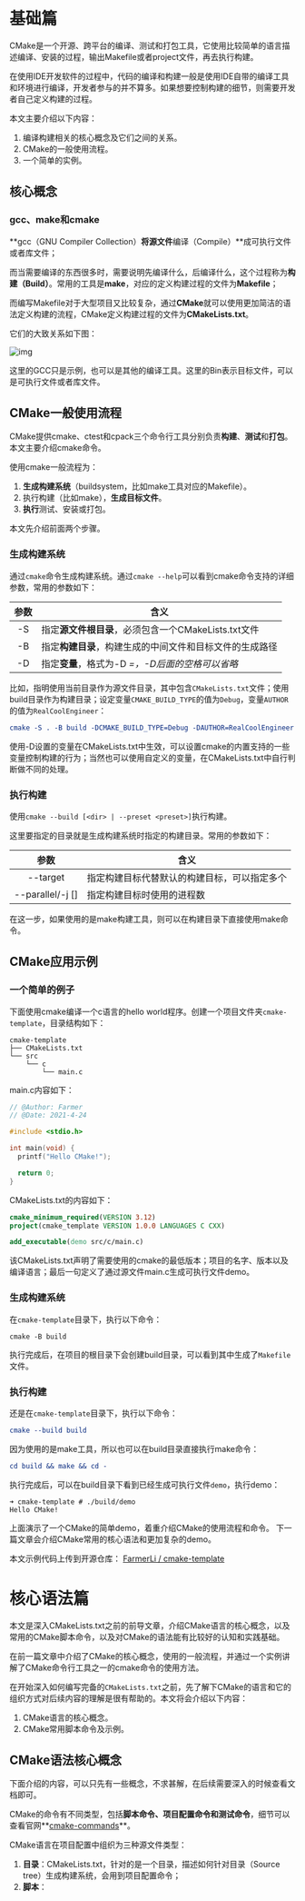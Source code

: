 # 基础篇

CMake是一个开源、跨平台的编译、测试和打包工具，它使用比较简单的语言描述编译、安装的过程，输出Makefile或者project文件，再去执行构建。

在使用IDE开发软件的过程中，代码的编译和构建一般是使用IDE自带的编译工具和环境进行编译，开发者参与的并不算多。如果想要控制构建的细节，则需要开发者自己定义构建的过程。

本文主要介绍以下内容：

1. 编译构建相关的核心概念及它们之间的关系。
2. CMake的一般使用流程。
3. 一个简单的实例。

## **核心概念**

### **gcc、make和cmake**

**gcc（GNU Compiler Collection）**将源文件**编译（Compile）**成可执行文件或者库文件；

而当需要编译的东西很多时，需要说明先编译什么，后编译什么，这个过程称为**构建（Build）**。常用的工具是**make**，对应的定义构建过程的文件为**Makefile**；

而编写Makefile对于大型项目又比较复杂，通过**CMake**就可以使用更加简洁的语法定义构建的流程，CMake定义构建过程的文件为**CMakeLists.txt**。

它们的大致关系如下图：

![img](D:\Gitee\Ehe\2022\v2-3ecb8a9d9cc86895b3ab639ce3ff0418_720w.jpg)

这里的GCC只是示例，也可以是其他的编译工具。这里的Bin表示目标文件，可以是可执行文件或者库文件。

## **CMake一般使用流程**

CMake提供cmake、ctest和cpack三个命令行工具分别负责**构建**、**测试**和**打包**。本文主要介绍cmake命令。

使用cmake一般流程为：

1. **生成构建系统**（buildsystem，比如make工具对应的Makefile）。
2. 执行构建（比如make），**生成目标文件**。
3. **执行**测试、安装或打包。

本文先介绍前面两个步骤。

### **生成构建系统**

通过`cmake`命令生成构建系统。通过`cmake --help`可以看到cmake命令支持的详细参数，常用的参数如下：

| 参数 | 含义                                                       |
| :--: | ---------------------------------------------------------- |
|  -S  | 指定**源文件根目录**，必须包含一个CMakeLists.txt文件       |
|  -B  | 指定**构建目录**，构建生成的中间文件和目标文件的生成路径   |
|  -D  | 指定**变量**，格式为-D <var>=<value>，-D后面的空格可以省略 |

比如，指明使用当前目录作为源文件目录，其中包含`CMakeLists.txt`文件；使用build目录作为构建目录；设定变量`CMAKE_BUILD_TYPE`的值为`Debug`，变量`AUTHOR`的值为`RealCoolEngineer`：

```cmake
cmake -S . -B build -DCMAKE_BUILD_TYPE=Debug -DAUTHOR=RealCoolEngineer
```

使用-D设置的变量在CMakeLists.txt中生效，可以设置cmake的内置支持的一些变量控制构建的行为；当然也可以使用自定义的变量，在CMakeLists.txt中自行判断做不同的处理。

### **执行构建**

使用`cmake --build [<dir> | --preset <preset>]`执行构建。

这里要指定的目录就是生成构建系统时指定的构建目录。常用的参数如下：

|          参数          | 含义                                         |
| :--------------------: | -------------------------------------------- |
|        --target        | 指定构建目标代替默认的构建目标，可以指定多个 |
| --parallel/-j [<jobs>] | 指定构建目标时使用的进程数                   |

在这一步，如果使用的是make构建工具，则可以在构建目录下直接使用make命令。

## **CMake应用示例**

### **一个简单的例子**

下面使用cmake编译一个c语言的hello world程序。创建一个项目文件夹`cmake-template`，目录结构如下：

```text
cmake-template
├── CMakeLists.txt
└── src
    └── c
        └── main.c
```

main.c内容如下：

```c
// @Author: Farmer
// @Date: 2021-4-24

#include <stdio.h>

int main(void) {
  printf("Hello CMake!");

  return 0;
}
```

CMakeLists.txt的内容如下：

```cmake
cmake_minimum_required(VERSION 3.12)
project(cmake_template VERSION 1.0.0 LANGUAGES C CXX)

add_executable(demo src/c/main.c)
```

该CMakeLists.txt声明了需要使用的cmake的最低版本；项目的名字、版本以及编译语言；最后一句定义了通过源文件main.c生成可执行文件demo。

### **生成构建系统**

在`cmake-template`目录下，执行以下命令：

```text
cmake -B build
```

执行完成后，在项目的根目录下会创建build目录，可以看到其中生成了`Makefile`文件。

### **执行构建**

还是在`cmake-template`目录下，执行以下命令：

```cmake
cmake --build build
```

因为使用的是make工具，所以也可以在build目录直接执行make命令：

```cmake
cd build && make && cd -
```

执行完成后，可以在build目录下看到已经生成可执行文件`demo`，执行demo：

```text
➜ cmake-template # ./build/demo
Hello CMake!
```

上面演示了一个CMake的简单demo，着重介绍CMake的使用流程和命令。 下一篇文章会介绍CMake常用的核心语法和更加复杂的demo。

本文示例代码上传到开源仓库： [FarmerLi / cmake-template](https://link.zhihu.com/?target=https%3A//gitee.com/RealCoolEngineer/cmake-template)

# 核心语法篇

本文是深入CMakeLists.txt之前的前导文章，介绍CMake语言的核心概念，以及常用的CMake脚本命令，以及对CMake的语法能有比较好的认知和实践基础。

在前一篇文章中介绍了CMake的核心概念，使用的一般流程，并通过一个实例讲解了CMake命令行工具之一的cmake命令的使用方法。

在开始深入如何编写完备的`CMakeLists.txt`之前，先了解下CMake的语言和它的组织方式对后续内容的理解是很有帮助的。本文将会介绍以下内容：

1. CMake语言的核心概念。
2. CMake常用脚本命令及示例。

## **CMake语法核心概念**

下面介绍的内容，可以只先有一些概念，不求甚解，在后续需要深入的时候查看文档即可。

CMake的命令有不同类型，包括**脚本命令、项目配置命令和测试命令**，细节可以查看官网**[cmake-commands](https://link.zhihu.com/?target=https%3A//cmake.org/cmake/help/v3.20/manual/cmake-commands.7.html)**。

CMake语言在项目配置中组织为三种源文件类型：

1. **目录**：CMakeLists.txt，针对的是一个目录，描述如何针对目录（Source tree）生成构建系统，会用到项目配置命令；
2. **脚本**：<script>.cmake，就是一个CMake语言的脚本文件，可使用`cmake -P`直接执行，只能包含脚本命令；
3. **模块**：<module>.cmake，实现一些模块化的功能，可以被前面两者包含，比如`include(CTest)`启用测试功能。

### **注释**

行注释使用"#"；

块注释使用"#[[Some comments can be multi lines or in side the command]]"。

比如:

```cmake
# Multi line comments follow
#[[
Author: FarmerLi
Date: 2021-4-27
]]
```

### **变量**

CMake中使用`set`和`unset`命令设置或者取消设置变量。CMake中有以下常用变量类型。

#### **一般变量**

设置的变量可以是字符串，数字或者列表（直接设置多个值，或者使用分号隔开的字符串格式为"v1;v2;v3"），比如：

```cmake
# Set variable
set(AUTHOR_NAME Farmer)
set(AUTHOR "Farmer Li")
set(AUTHOR Farmer\ Li)

# Set list
set(SLOGAN_ARR To be)   # Saved as "To;be"
set(SLOGAN_ARR To;be)
set(SLOGAN_ARR "To;be")

set(NUM 30)   # Saved as string, but can compare with other number string
set(FLAG ON)  # Bool value
```

主要有以下要点：

1. 如果要设置的变量值包含空格，则需要使用双引号或者使用"\"转义，否则可以省略双引号；
2. 如果设置多个值或者字符串值的中间有";"，则保存成list，同样是以";"分割的字符串；
3. 变量可以被list命令操作，单个值的变量相当于只有一个元素的列表；
4. 引用变量：`${<variable>}`，在`if()`条件判断中可以简化为只用变量名`<variable>`。

#### **Cache变量**

Cache变量（缓存条目，cache entries）的作用主要是为了**提供用户配置选项**，如果用户没有指定，则使用默认值，设置方法如下：

```cmake
# set(<variable> <value>... CACHE <type> <docstring> [FORCE])
set(CACHE_VAR "Default cache value" CACHE STRING "A sample for cache variable")
```

**要点**：

1. 主要为了提供可配置变量，比如编译开关；
2. 引用CACHE变量：`$CACHE{<varialbe>}`。

Cache变量会被保存在构建目录下的CMakeCache.txt中，缓存起来之后是不变的，除非重新配置更新。

#### **环境变量**

修改当前处理进程的环境变量，设置和引用格式为：

```cmake
# set(ENV{<variable>} [<value>])
set(ENV{ENV_VAR} "$ENV{PATH}")
message("Value of ENV_VAR: $ENV{ENV_VAR}")
```

和CACHE变量类似，要引用环境变量，格式为：`$ENV{<variable>}`。

### **条件语句**

支持的语法有：

1. 字符串比较，比如：**STREQUAL、STRLESS、STRGREATER**等；
2. 数值比较，比如：**EQUAL、LESS、GREATER**等；
3. 布尔运算，**AND、OR、NOT**；
4. 路径判断，比如：**EXISTS、IS_DIRECTORY、IS_ABSOLUTE**等；
5. 版本号判断；等等；
6. 使用小括号可以组合多个条件语句，比如：**(cond1) AND (cond2 OR (cond3))**。



对于**常量**：

1. ON、YES、TRUE、Y和非0值均被视为`True`；
2. 0、OFF、NO、FALSE、N、IGNORE、空字符串、NOTFOUND、及以"-NOTFOUND"结尾的字符串均视为`False`。

对于**变量**，只要**其值不是常量中为`False`的情形，则均视为`True`**。



## **常用的脚本命令**

有了前面的总体概念，下面掌握一些常用的CMake命令，对于CMake脚本编写就可以有不错的基础。

### **消息打印**

前面已经有演示，即`message`命令，其实就是打印log，用来打印不同信息，常用命令格式为：

```cmake
message([<mode>] "message text" ...)
```

其中`mode`就相当于打印的等级，常用的有这几个选项：

1. 空或者`NOTICE`：比较重要的信息，如前面演示中的格式。
2. DEBUG：调试信息，主要针对开发者。
3. STATUS：项目使用者可能比较关心的信息，比如提示当前使用的编译器。
4. WARNING：CMake警告，不会打断进程。
5. SEND_ERROR：CMake错误，会继续执行，但是会跳过生成构建系统。
6. FATAL_ERROR：CMake致命错误，会终止进程。

### **条件分支**

这里以`if()/elseif()/else()/endif()`举个例子，for/while循环也是类似的：

```cmake
set(EMPTY_STR "")
if (NOT EMPTY_STR AND FLAG AND NUM LESS 50 AND NOT NOT_DEFINE_VAR)
    message("The first if branch...")
elseif (EMPTY_STR)
    message("EMPTY_STR is not empty")
else ()
    message("All other case")
endif()
```

### **列表操作**

`list`也是CMake的一个命令，有很多有用的子命令，比较常用的有：

1. `APPEND`，往列表中添加元素；
2. `LENGTH`，获取列表元素个数；
3. `JOIN`，将列表元素用指定的分隔符连接起来；

示例如下：

```cmake
set(SLOGAN_ARR To be)   # Saved as "To;be"
set(SLOGAN_ARR To;be)
set(SLOGAN_ARR "To;be")
set(WECHAT_ID_ARR Real Cool Eengineer)
list(APPEND SLOGAN_ARR a)                # APPEND sub command
list(APPEND SLOGAN_ARR ${WECHAT_ID_ARR}) # Can append another list
list(LENGTH SLOGAN_ARR SLOGAN_ARR_LEN)   # LENGTH sub command
# Convert list "To;be;a;Real;Cool;Engineer"
# To string "To be a Real Cool Engineer"
list(JOIN SLOGAN_ARR " " SLOGEN_STR)
message("Slogen list length: ${SLOGAN_ARR_LEN}")
message("Slogen list: ${SLOGAN_ARR}")
message("Slogen list to string: ${SLOGEN_STR}\n")
```

对于列表常用的操作，list命令都基本实现了，需要其他功能直接查阅官方文档即可。

### **文件操作**

CMake的`file`命令支持的操作比较多，可以**读写、创建或复制文件和目录、计算文件hash、下载文件、压缩文件**等等。 使用的语法都比较类似，以笔者常用的递归遍历文件为例，下面是获取src目录下两个子目录内所有c文件的列表的示例：

```cmake
file(GLOB_RECURSE ALL_SRC
        src/module1/*.c
        src/module2/*.c
        )
```

`GLOB_RECURSE`表示执行递归查找，查找目录下所有符合指定正则表达式的文件。

### **配置文件生成**

使用`configure_file`命令可以将配置文件模板中的特定内容替换，生成目标文件。 输入文件中的内容`@VAR@`或者`${VAR}`在输出文件中将被对应的变量值替换。 使用方式为：

```cmake
set(VERSION 1.0.0)
configure_file(version.h.in "${PROJECT_SOURCE_DIR}/version.h")
```

假设`version.in.h`的内容为：

```text
#define VERSION "@VERSION@"
```

那么生成的`version.h`的内容为：

```text
#define VERSION "1.0.0"
```

### **执行系统命令**

使用`execute_process`命令可以执行一条或者顺序执行多条系统命令，对于需要使用系统命令获取一些变量值是有用的。比如获取当前仓库最新提交的commit的commit id：

```cmake
execute_process(COMMAND bash "-c" "git rev-parse --short HEAD" OUTPUT_VARIABLE COMMIT_ID)
```

### **查找库文件**

通过`find_library`在指定的路径和相关默认路径下查找指定名字的库，常用的格式如下：

```cmake
find_library (<VAR> name1 [path1 path2 ...])
```

找到的库就可以被其他target使用，表明依赖关系。

### **include其他模块**

`include`命令将cmake文件或者模块加载并执行。比如：

```cmake
include(CPack) # 开启打包功能
include(CTest) # 开启测试相关功能
```

CMake自带有很多有用的模块，可以看看官网的链接：**[cmake-modules](https://link.zhihu.com/?target=https%3A//cmake.org/cmake/help/latest/manual/cmake-modules.7.html)**，对支持的功能稍微有所了解，后续有需要再细看文档。

当然，如果感兴趣，也可以直接看CMake安装路径下的目录`CMake\share\cmake-<version>\Modules`中的模块源文件。

文中的示例代码均共享在开源仓库：[https://gitee.com/RealCoolEngineer/cmake-template](https://link.zhihu.com/?target=https%3A//gitee.com/RealCoolEngineer/cmake-template)，当前commit id：`f8f3948`。

关于CMake脚本源文件的示例位于路径：`cmake/script_demo.cmake`，可以使用`cmake -P cmake/script_demo.cmake`执行查看结果; 关于配置文件生成的操作在项目根目录的CMakeLists.txt中也有示例。

# CMakeLists.txt完全指南

CMake通过CMakeLists.txt配置项目的构建系统，配合使用cmake命令行工具生成构建系统并执行编译、测试，相比于手动编写构建系统（如Makefile）要高效许多。对于C/C++项目开发，非常值得学习掌握。

本文将会介绍如何书写一个完备的`CMakeLists.txt`文件，满足一般项目的基础构建要求，CMake的语法将会更多介绍项目配置命令，主要有以下内容：

1. 设置一些自定义编译控制开关和自定义编译变量控制编译过程。
2. 根据不同编译类型配置不同的编译选项和链接选项。
3. 添加头文件路径、编译宏等常规操作。
4. 编译生成不同类型的目标文件，包括可执行文件、静态链接库和动态链接库。
5. 安装、打包和测试。

## **基础配置**

下面先介绍一些CMake项目通常都需要进行的配置。下面介绍的内容以`make`作为构建工具作为示例。

下面的示例代码可以在开源项目**[cmake-template](https://link.zhihu.com/?target=https%3A//gitee.com/RealCoolEngineer/cmake-template)**中查看（当前commit id：`c7c6b15`）。 

### **设置项目版本和生成version.h**

一般来说，项目一般需要设置一个版本号，方便进行版本的发布，也可以根据版本对问题或者特性进行追溯和记录。

通过project命令配置项目信息，如下：

```cmake
project(CMakeTemplate VERSION 1.0.0 LANGUAGES C CXX)
```

第一个字段是项目名称；通过`VERSION`指定版本号，格式为`main.minor.patch.tweak`，并且CMake会将对应的值分别赋值给以下变量（如果没有设置，则为空字符串）：

```cmake
PROJECT_VERSION, <PROJECT-NAME>_VERSION
PROJECT_VERSION_MAJOR, <PROJECT-NAME>_VERSION_MAJOR
PROJECT_VERSION_MINOR, <PROJECT-NAME>_VERSION_MINOR
PROJECT_VERSION_PATCH, <PROJECT-NAME>_VERSION_PATCH
PROJECT_VERSION_TWEAK, <PROJECT-NAME>_VERSION_TWEAK
```

因此，结合前一篇文章提到的`configure_file`命令，可以配置自动生成版本头文件，将头文件版本号定义成对应的宏，或者定义成接口，方便在代码运行的时候了解当前的版本号。

比如：

```cmake
configure_file(src/c/cmake_template_version.h.in "${PROJECT_SOURCE_DIR}/src/c/cmake_template_version.h")
```

假如`cmake_template_version.h.in`内容如下：

```text
#define CMAKE_TEMPLATE_VERSION_MAJOR @CMakeTemplate_VERSION_MAJOR@
#define CMAKE_TEMPLATE_VERSION_MINOR @CMakeTemplate_VERSION_MINOR@
#define CMAKE_TEMPLATE_VERSION_PATCH @CMakeTemplate_VERSION_PATCH@
```

执行cmake配置构建系统后，将会自动生成文件：`cmake_template_version.h`，其中`@<var-name>@`将会被替换为对应的值：

```text
#define CMAKE_TEMPLATE_VERSION_MAJOR 1
#define CMAKE_TEMPLATE_VERSION_MINOR 0
#define CMAKE_TEMPLATE_VERSION_PATCH 0
```

### **指定编程语言版本**

为了在不同机器上编译更加统一，最好指定语言的版本，比如声明C使用`c99`标准，C++使用`c++11`标准：

```text
set(CMAKE_C_STANDARD 99)
set(CMAKE_CXX_STANDARD 11)
```

这里设置的变量都是`CMAKE_`开头(包括`project`命令自动设置的变量)，这类变量都是CMake的内置变量，正是通过修改这些变量的值来配置CMake构建的行为。

`CMAKE_`、`_CMAKE`或者以下划线开头后面加上任意CMake命令的变量名都是CMake保留的。

### **配置编译选项**

通过命令`add_compile_options`命令可以为所有编译器配置编译选项（同时对多个编译器生效）； 通过设置变量`CMAKE_C_FLAGS`可以配置c编译器的编译选项； 而设置变量`CMAKE_CXX_FLAGS`可配置针对c++编译器的编译选项。 比如：

```cmake
add_compile_options(-Wall -Wextra -pedantic -Werror)
set(CMAKE_C_FLAGS "${CMAKE_C_FLAGS} -pipe -std=c99")
set(CMAKE_CXX_FLAGS "${CMAKE_CXX_FLAGS} -pipe -std=c++11")
```

### **配置编译类型**

通过设置变量`CMAKE_BUILD_TYPE`来配置编译类型，可设置为：`Debug`、`Release`、`RelWithDebInfo`、`MinSizeRel`等，比如：

```text
set(CMAKE_BUILD_TYPE Debug)
```

当然，更好的方式应该是在执行`cmake`命令的时候通过参数`-D`指定：

```text
cmake -B build -DCMAKE_BUILD_TYPE=Debug
```

如果设置编译类型为`Debug`，那么对于c编译器，CMake会检查是否有针对此编译类型的编译选项`CMAKE_C_FLAGS_DEBUG`，如果有，则将它的配置内容加到`CMAKE_C_FLAGS`中。

可以针对不同的编译类型设置不同的编译选项，比如对于`Debug`版本，开启调试信息，不进行代码优化：

```text
set(CMAKE_C_FLAGS_DEBUG "${CMAKE_C_FLAGS_DEBUG} -g -O0")
set(CMAKE_CXX_FLAGS_DEBUG "${CMAKE_CXX_FLAGS_DEBUG} -g -O0")
```

对于`Release`版本，不包含调试信息，优化等级设置为2：

```text
set(CMAKE_C_FLAGS_RELEASE "${CMAKE_C_FLAGS_RELEASE} -O2")
set(CMAKE_CXX_FLAGS_RELEASE "${CMAKE_CXX_FLAGS_RELEASE} -O2")
```

### **添加全局宏定义**

通过命令`add_definitions`可以添加全局的宏定义，在源码中就可以通过判断不同的宏定义实现相应的代码逻辑。用法如下：

```text
add_definitions(-DDEBUG -DREAL_COOL_ENGINEER)
```

### **添加include目录**

通过命令`include_directories`来设置头文件的搜索目录，比如：

```text
include_directories(src/c)
```

## **编译目标文件**

一般来说，编译目标(target)的类型一般有静态库、动态库和可执行文件。 这时编写`CMakeLists.txt`主要包括两步：

1. 编译：确定编译目标所需要的源文件
2. 链接：确定链接的时候需要依赖的额外的库

下面以开源项目(cmake-template)来演示。项目的目录结构如下：

```text
./cmake-template
├── CMakeLists.txt
├── src
│   └── c
│       ├── cmake_template_version.h
│       ├── cmake_template_version.h.in
│       ├── main.c
│       └── math
│           ├── add.c
│           ├── add.h
│           ├── minus.c
│           └── minus.h
└── test
    └── c
        ├── test_add.c
        └── test_minus.
```

项目的构建任务为：

1. 将math目录编译成静态库，命名为math
2. 编译main.c为可执行文件demo，依赖math静态库
3. 编译test目录下的测试程序，可以通过命令执行所有的测试
4. 支持通过命令将编译产物安装及打包

### **编译静态库**

这一步需要将项目目录路径`src/c/math`下的源文件编译为静态库，那么需要获取编译此静态库需要的文件列表，可以使用`set`命令，或者`file`命令来进行设置。比如：

```cmake
file(GLOB_RECURSE MATH_LIB_SRC  src/c/math/*.c)
add_library(math STATIC ${MATH_LIB_SRC})
```

使用`file`命令获取`src/c/math`目录下所有的`*.c`文件，然后通过`add_library`命令编译名为`math`的静态库，库的类型是第二个参数`STATIC`指定的。

如果指定为`SHARED`则编译的就是动态链接库。

### **编译可执行文件**

通过`add_executable`命令来往构建系统中添加一个可执行构建目标，同样需要指定编译需要的源文件。但是对于可执行文件来说，有时候还会依赖其他的库，则需要使用`target_link_libraries`命令来声明构建此可执行文件需要链接的库。

在示例项目中，`main.c`就使用了`src/c/math`下实现的一些函数接口，所以依赖于前面构建的`math`库。所以在`CMakeLists.txt`中添加以下内容：

```cmake
add_executable(demo src/c/main.c)
target_link_libraries(demo math)
```

第一行说明编译可执行文件`demo`需要的源文件（可以指定多个源文件，此处只是以单个文件作为示例）；第二行表明对`math`库存在依赖。

此时可以在项目的根目录下执行构建和编译命令，并执行demo:

```text
➜ # cmake -B cmake-build
➜ # cmake --build cmake-build
➜ # ./cmake-build/demo
Hello CMake!
10 + 24 = 34
40 - 96 = -56
```

## **安装和打包**

### **安装**

对于安装来说，其实就是要指定当前项目在执行安装时，需要安装什么内容:

1. 通过`install`命令来说明需要安装的内容及目标路径；
2. 通过设置`CMAKE_INSTALL_PREFIX`变量说明安装的路径；
3. `3.15`往后的版本可以使用`cmake --install --prefix <install-path>`覆盖指定安装路径。

比如，在示例项目中，把`math`和`demo`两个目标按文件类型安装：

```cmake
install(TARGETS math demo
        RUNTIME DESTINATION bin
        LIBRARY DESTINATION lib
        ARCHIVE DESTINATION lib)
```

这里通过`TARGETS`参数指定需要安装的目标列表；参数`RUNTIME DESTINATION`、`LIBRARY DESTINATION`、`ARCHIVE DESTINATION`分别指定可执行文件、库文件、归档文件分别应该安装到安装目录下个哪个子目录。

如果指定`CMAKE_INSTALL_PREFIX`为`/usr/local`，那么`math`库将会被安装到路径`/usr/local/lib/`目录下；而`demo`可执行文件则在`/usr/local/bin`目录下。

`CMAKE_INSTALL_PREFIX`在不同的系统上有不同的默认值，使用的时候最好显式指定路径。

同时，还可以使用`install`命令安装头文件：

```cmake
file(GLOB_RECURSE MATH_LIB_HEADERS src/c/math/*.h)
install(FILES ${MATH_LIB_HEADERS} DESTINATION include/math)
```

假如将安装到当前项目的`output`文件夹下，可以执行：

```text
➜ # cmake -B cmake-build -DCMAKE_INSTALL_PREFIX=./output
➜ # cmake --build cmake-build
➜ # cd cmake-build && make install && cd -
Install the project...
-- Install configuration: ""
-- Installing: .../cmake-template/output/lib/libmath.a
-- Installing: .../gitee/cmake-template/output/bin/demo
-- Installing: .../gitee/cmake-template/output/include/math/add.h
-- Installing: .../gitee/cmake-template/output/include/math/minus.h
```

可以看到安装了前面`install`命令指定要安装的文件，并且不同类型的目标文件安装到不同子目录。

### **打包**

要使用打包功能，需要执行`include(CPack)`启用相关的功能，在执行构建编译之后使用`cpack`命令行工具进行打包安装；对于make工具，也可以使用命令`make package`。

打包的内容就是`install`命令安装的内容，关键需要设置的变量有：

|                          |                                                              |
| ------------------------ | ------------------------------------------------------------ |
| CPACK_GENERATOR          | 打包使用的压缩工具，比如"ZIP"                                |
| CPACK_OUTPUT_FILE_PREFIX | 打包安装的路径前缀                                           |
| CPACK_INSTALL_PREFIX     | 打包压缩包的内部目录前缀                                     |
| CPACK_PACKAGE_FILE_NAME  | 打包压缩包的名称，由CPACK_PACKAGE_NAME、CPACK_PACKAGE_VERSION、CPACK_SYSTEM_NAME三部分构成 |

比如：

```text
include(CPack)
set(CPACK_GENERATOR "ZIP")
set(CPACK_PACKAGE_NAME "CMakeTemplate")
set(CPACK_SET_DESTDIR ON)
set(CPACK_INSTALL_PREFIX "")
set(CPACK_PACKAGE_VERSION ${PROJECT_VERSION})
```

假如: `CPACK_OUTPUT_FILE_PREFIX`设置为`/usr/local/package`； `CPACK_INSTALL_PREFIX`设置为`real/cool/engineer`； `CPACK_PACKAGE_FILE_NAME`设置为`CMakeTemplate-1.0.0`； 那么执行打包文件的生成路径为：

```text
/usr/local/package/CMakeTemplate-1.0.0.zip
```

解压这个包得到的目标文件则会位于路径下：

```text
/usr/local/package/real/cool/engineer/
```

此时重新执行构建，使用`cpack`命令执行打包：

```text
➜ # cmake -B cmake-build -DCPACK_OUTPUT_FILE_PREFIX=`pwd`/output
➜ # cmake --build cmake-build
➜ # cd cmake-build && cpack && cd -
CPack: Create package using ZIP
CPack: Install projects
CPack: - Run preinstall target for: CMakeTemplate
CPack: - Install project: CMakeTemplate
CPack: Create package
CPack: - package: /Users/Farmer/gitee/cmake-template/output/CMakeTemplate-1.0.0-Darwin.zip generated.
```

`cpack`有一些参数是可以覆盖`CMakeLists.txt`设置的参数的，比如这里的`-G`参数就会覆盖变量`CPACK_GENERATOR`，具体细节可使用`cpack --help`查看。

## **四 测试**

CMake的测试功能使用起来有几个步骤：

1. `CMakeLists.txt`中通过命令`enable_testing()`或者`include(CTest)`来启用测试功能；
2. 使用`add_test`命令添加测试样例，指定测试的名称和测试命令、参数；
3. 构建编译完成后使用`ctest`命令行工具运行测试。

为了控制是否开启测试，可使用`option`命令设置一个开关，在开关打开时才进行测试，比如：

```text
option(CMAKE_TEMPLATE_ENABLE_TEST "Whether to enable unit tests" ON)
if (CMAKE_TEMPLATE_ENABLE_TEST)
    message(STATUS "Unit tests enabled")
    enable_testing()
endif()
```

> 这里为了方便后续演示，暂时是默认开启的。

### **编写测试程序**

在此文的示例代码中，针对`add.c`和`minus.c`实现了两个测试程序，它们的功能是类似的，接受三个参数，用第一和第二个计算两个参数的和或者差，判断是否和第三个参数相等，如`test_add.c`的代码为：

```text
// @Author: Farmer Li, 公众号: 很酷的程序员/RealCoolEngineer
// @Date: 2021-05-10

#include <stdio.h>
#include <stdlib.h>

#include "math/add.h"

int main(int argc, char* argv[]) {
  if (argc != 4) {
    printf("Usage: test_add v1 v2 expected\n");
    return 1;
  }

  int x = atoi(argv[1]);
  int y = atoi(argv[2]);
  int expected = atoi(argv[3]);
  int res = add_int(x, y);

  if (res != expected) {
    return 1;
  } else {
    return 0;
  }
}
```

这里需要注意的是，对于测试程序来说，如果返回值非零，则表示测试失败。

### **添加测试**

接下来先使用`add_executable`命令生成测试程序，然后使用`add_test`命令添加单元测试：

```text
add_executable(test_add test/c/test_add.c)
add_executable(test_minus test/c/test_minus.c)
target_link_libraries(test_add math)
target_link_libraries(test_minus math)
add_test(NAME test_add COMMAND test_add 10 24 34)
add_test(NAME test_minus COMMAND test_minus 40 96 -56)
```

### **执行测试**

现在重新执行`cmake`命令更新构建系统，执行构建，再执行测试：

```text
➜ # cmake -B cmake-build
➜ # cmake --build cmake-build
➜ # cd cmake-build && ctest && cd -
Test project /Users/Farmer/gitee/cmake-template/cmake-build
    Start 1: test_add
1/2 Test #1: test_add .........................   Passed    0.00 sec
    Start 2: test_minus
2/2 Test #2: test_minus .......................   Passed    0.01 sec

100% tests passed, 0 tests failed out of 2
```

使用`ctest -VV`则可以看到更加详细的测试流程和结果。

> 在CMake 3.20往后的版本中，`ctest`可以使用`--test-dir`指定测试执行目录。

至此，一个较为完备的`CMakeLists.txt`就开发完成了。

> 原文首发于公众号：**很酷的程序员**，欢迎关注留言，共同进步



# 模块化及库依赖

> 当项目比较大的时候，往往需要将代码划分为几个模块，可能还会分离出部分通用模块，在多个项目之间同时使用；当然，也可能是依赖开源的第三方库，在项目中包含第三方源代码或者编译好的库文件。本文将会介绍CMake中如何模块化地执行编译，以及指定目标对相应库文件的依赖。

在上一篇文章中，笔者介绍了一个比较完备的`CMakeists.txt`该如何书写。往期文章可以查看专栏：[CMake实践应用专题](https://www.zhihu.com/column/c_1369781372333240320)

但是上一篇文章介绍的`CMakeLists.txt`一般是在项目初期的样子，随着项目代码原来越多，或者功能越来越多，代码可能会分化出不同的功能模块，并且有一些可能是多个项目通用的模块，这时为了更好地管理各个模块，可以为每个模块都编写一个`CMakeLists.txt`文件，然后在父级目录中对不同编译目标按需添加依赖。

本文着重介绍下面的内容：

1. 模块化管理构建系统(add_subdirectory)
2. 导入编译好的目标文件
3. 添加库依赖

## **模块化构建**

在前面的文章中介绍过，`CMakeLists.txt`是定义一个目录（Source Tree）的构建系统的，所以对于模块化构建，其实就是分别为每一个子模块目录编写一个`CMakeLists.txt`，在其父目录中“导入”子目录的构建系统生成对应的目标，以便在父目录中使用。

下面仍以开源项目：**[https://gitee.com/RealCoolEngineer/cmake-template](https://link.zhihu.com/?target=https%3A//gitee.com/RealCoolEngineer/cmake-template)**为例，基于上一篇文章的状态进行修改，本文对应的commit id为：`4bfb85b`。

假设项目目录结构如下：

```text
./cmake-template
├── CMakeLists.txt
├── src
│   └── c
│       ├── cmake_template_version.h
│       ├── cmake_template_version.h.in
│       ├── main.c
│       └── math
│           ├── add.c
│           ├── add.h
│           ├── minus.c
│           └── minus.h
└── test
    └── c
        ├── test_add.c
        └── test_minus.c
```

现在的编译任务为：

1. 将math目录视为子模块，为其单独定义构建系统
2. 整个项目依赖math模块的编译结果，生成其他目标文件

### **1 定义子目录的构建系统**

只要是定义目录的构建系统，都是在此目录下创建一个`CMakeLists.txt`文件，其结构和语法在上一篇文章已经介绍的比较详细。

因为主要进行模块的编译工作，所以一般只需要编译构建库文件（静态库或者动态库），以及针对该库对外提供接口的一些单元测试即可，所以可以写的比较简单一些。

在`src/math`目录下新建`CMakeLists.txt`文件，内容如下：

```text
cmake_minimum_required(VERSION 3.12)
project(CMakeTemplateMath VERSION 0.0.1 LANGUAGES C CXX)

aux_source_directory(. MATH_SRC)
message("MATH_SRC: ${MATH_SRC}")

add_library(math STATIC ${MATH_SRC})
```

如上代码所示，对于子目录（模块），一般也有自己的`project`命令，同时如果有需要，也可以指定自己的版本号。

这里使用了一个此前没有提到的命令：`aux_source_directory`，该命令可以搜索指定目录（第一个参数）下的所有源文件，将源文件的列表保存到指定的变量（第二个参数）。

### **2 包含子目录**

通过命令`add_subdirectory`包含一个子目录的构建系统，其命令格式如下：

```text
add_subdirectory(source_dir [binary_dir] [EXCLUDE_FROM_ALL])
```

其中`source_dir`就是要包含的目标目录，该目录下必须存在一个`CMakeLists.txt`文件，一般为相对于当前`CMakeLists.txt`的目录路径，当然也可以是绝对路径；

`binary_dir`是可选的参数，用于指定子构建系统输出文件的路径，相对于当前的`Binary tree`，同样也可以是绝对路径。 一般情况下，`source_dir`是当前目录的子目录，那么`binary_dir`的值为不做任何相对路径展开的`source_dir`；但是如果`source_dir`不是当前目录的子目录，则必须指定`binary_dir`，这样CMake才知道要将子构建系统的相关文件生成在哪个目录下。

如果指定了`EXCLUDE_FROM_ALL`选项，在**子路径下的目标默认不会被包含到父路径的`ALL`目标里**，并且也会被排除在IDE工程文件之外。但是，如果在父级项目显式声明依赖子目录的目标文件，那么对应的目标文件还是会被构建以满足父级项目的依赖需求。

综上，可以修改`cmake-template`项目根目录下的`CMakeLists.txt`文件，将原来的如下内容：

```text
# Build math lib
add_library(math STATIC ${MATH_LIB_SRC})
```

修改为：

```text
add_subdirectory(src/c/math)
```

构建的静态库的名字依旧是`math`，所以在编译`demo`目标时，链接的库的名字不用修改：

```text
# Build demo executable
add_executable(demo src/c/main.c)
target_link_libraries(demo math)
```

此时构建和编译的命令没有任何改变：

```text
➜ cmake-template # cmake -B cmake-build
➜ cmake-template # cmake --build cmake-build
```

上面的命令指定父项目的生成路径（Binary tree）为`cmake-build`，那么子模块（math）的生成路径为`cmake-build/src/c/math`，也就是说`binary_dir`为`src/c/math`，等同于`source_dir`。

## **导入编译好的目标文件**

在前面介绍的命令`add_subdirectory`其实是相当于通过源文件来构建项目所依赖的目标文件，但是CMake也可以通过命令来导入已经编译好的目标文件。

### **导入库文件**

使用`add_library`命令，通过指定`IMPORTED`选项表明这是一个导入的库文件，通过设置其属性指明其路径：

```text
add_library(math STATIC IMPORTED)
set_property(TARGET math PROPERTY
             IMPORTED_LOCATION "./lib/libmath.a")
```

对于库文件的路径，也可以使用`find_library`命令来查找，比如在`lib`目录下查找`math`的Realse和Debug版本：

```text
find_library(LIB_MATH_DEBUG mathd HINTS "./lib")
find_library(LIB_MATH_RELEASE math HINTS "./lib")
```

对于不同的编译类型，可以通过`IMPORTED_LOCATION_<CONFIG>`来指明不同编译类型对应的库文件路径：

```text
add_library(math STATIC IMPORTED GLOBAL)
set_target_properties(math PROPERTIES
  IMPORTED_LOCATION "${LIB_MATH_RELEASE}"
  IMPORTED_LOCATION_DEBUG "${LIB_MATH_DEBUG}"
  IMPORTED_CONFIGURATIONS "RELEASE;DEBUG"
)
```

导入成功以后，就可以将该库链接到其他目标上，但是**导入的目标不可以被`install`**。

这里以导入静态库为例，导入动态库或其他类型也是类似的操作，只需要将文件类型`STATIC`修改成对应的文件类型即可。

### **导入可执行文件**

这个不是那么常用，为了文章完整性，顺便提一下。是和导入库文件类似的：

```text
add_executable(demo IMPORTED)
set_property(TARGET demo PROPERTY
             IMPORTED_LOCATION "./bin/demo")
```

## **库依赖**

这里主要着重介绍一下`target_link_libraries`命令的几个关键字：

1. **PRIVATE**
2. **INTERFACE**
3. **PUBLIC**

这三个关键字的主要作用是指定的是目标文件依赖项的使用范围（scope），所以可以专门了解一下。

假设某个项目中存在两个动态链接库：动态链接库`liball.so`、动态链接库`libsub.so`。

对于**PRIVATE**关键字，使用的情形为：`liball.so`**使用**了`libsub.so`，但是`liball.so`并**不对外暴露**`libsub.so`的接口：

```text
target_link_libraries(all PRIVATE sub)
target_include_directories(all PRIVATE sub)
```

对于**INTERFACE**关键字，使用的情形为：`liball.so`**没有使用**`libsub.so`，但是`liball.so`**对外暴露**`libsub.so`的接口，也就是`liball.so`的头文件包含了`libsub.so`的头文件，在其它目标使用`liball.so`的功能的时候，可能必须要使用`libsub.so`的功能：

```text
target_link_libraries(all INTERFACE sub)
target_include_directories(all INTERFACE sub)
```

对于**PUBLIC**关键字（**PUBLIC=PRIVATE+INTERFACE**），使用的情形为：`liball.so`**使用**了`libsub.so`，并且`liball.so`**对外暴露**了`libsub.so`的接口：

```text
target_link_libraries(all PUBLIC sub)
target_include_directories(all PUBLIC sub)
```

这里的内容可以有个大概了解即可，随着后续深入使用，自然会水到渠成。

> 原文首发于公众号：**很酷的程序员**，欢迎关注留言，共同进步



# 集成gtest进行单元测试



> 编写代码有bug是很正常的，通过编写完备的单元测试，可以及时发现问题，并且在后续的代码改进中持续观测是否引入了新的bug。对于追求质量的程序员，为自己的代码编写全面的单元测试是必备的基础技能，在编写单元测试的时候也能复盘自己的代码设计，是提高代码质量极为有效的手段。

在本系列前序的文章中已经介绍了CMake很多内容，本文是针对单元测试的外延。本系列更多精彩文章敬请关注公众号【很酷的程序员】的话题：**CMake**。

本文主要介绍以下几个方面的内容：

1. 何为单元测试
2. 何为gtest
3. 怎么使用gtest
4. 怎么运行测试

本文仍以开源项目：**[https://gitee.com/RealCoolEngineer/cmake-template](https://link.zhihu.com/?target=https%3A//gitee.com/RealCoolEngineer/cmake-template)**为例，后续示例代码基于上一篇文章的状态进行修改，本文对应的commit id为：`c9f1c21`。

## **单元测试是什么？**

**单元测试（Unit Testing）**，一般指对软件中的最小可测试单元进行检查和验证。最小可测试单元可以是指一个函数、一次调用过程、一个类等，不同的语言可能有不同的测试方法，暂时不必深究。

对于C/C++语言，单元测试一般是针对一个函数而言，单元测试的目的就是**检测目标函数在所有可能的输入下，函数的执行过程和输出是否符合预期**。可以说，单元测试是颗粒度最小的测试，对于软件开发而言，保证每个小的函数执行正确，才能保证利用这些小模块组合起来的系统能够正常工作。

和测试相关的另外一个重要概念是**测试用例(Test Case)**。百度百科给的定义是，测试用例是对一项特定的软件产品进行测试任务的描述，体现测试方案、方法、技术和策略，包括测试目标、测试环境、输入数据、测试步骤、预期结果、测试脚本等。

这个定义是比较广泛的，对于单元测试来说，就是测试在不同输入下，目标函数（模块）的预期执行过程和输出（返回值），每个不同的情形可以有一个或多个测试用例。**编写测试用例需要尽量覆盖所有输入情况（尤其是边界值、特殊值、异常值）**。比如下列函数：

```text
int fibo(int i) {
  if (i == 1 || i == 2) {
    return 1;
  }

  return fibo(i - 1) + fibo(i - 2);
}
```

这个函数是为了实现斐波那契数列，所以输入可以分为几类，就可以覆盖所有情况：

1. 小于等于0的整数
2. 1和2
3. 大于2的整数

对应地，可以设置以下测试用例：

1. 输入0，期望值是0
2. 输入1，期望值是1
3. 输入2，期望值是1
4. 输入3，期望值是2
5. 输入4，期望值是3

可以比较明显地发现，如果输入是小于等于0的整数，这个函数就一直递归下去了。这也是开发过程中需要注意的，代码（功能）的使用者并不一定会遵循常规的思维（斐波那契数列不可能输入负数），**开发者只能相信自己的代码，不要对输入有任何假设**。

> 上述test case在cmake-template项目的`test/c/test_gtest_demo.cc`中有示例

## **gtest简介**

`Google Test`是Google开源的一个跨平台的C++单元测试框架，简称`gtest`，它提供了非常丰富的测试断言、判断宏，极大方便开发者编写测试用例的流程，也是很多开源项目使用的测试框架。

在前面介绍CMake的测试功能时，每个单元测试都是一个可执行文件，实现了`main`函数，在`CMakeLists.txt`中使用`add_test`命令来添加测试用例：

```text
enable_testing()
add_executable(test_add test/c/test_add.c)
add_executable(test_minus test/c/test_minus.c)
target_link_libraries(test_add math)
target_link_libraries(test_minus math)

add_test(NAME test_add COMMAND test_add 10 24 34)
add_test(NAME test_minus COMMAND test_minus 40 96 -56)
```

通过使用`gtest`可以简化这个流程，让开发者可以专注在测试用例的书写上，而不用手动编写大量的`main`函数，以及一些判断输出是否符合预期的附加代码。

## **集成gtest**

### **将gtest源码加入项目**

`gtest`是一个开源的框架，代码位于github仓库：**[google/googletest](https://link.zhihu.com/?target=https%3A//github.com/google/googletest)**，本文介绍直接将`gtest`加入到项目中，通过`CMake`编译使用。

首先在项目根目录新建一个`third_party`目录，下载源码的最新release版本，并解压：

```text
➜ # mkdir third_party
➜ # cd third_party
➜ # wget https://codeload.github.com/google/googletest/zip/refs/tags/release-1.10.0
➜ # unzip googletest-release-1.10.0.zip
```

### **将gtest添加为子模块**

修改项目根目录的`CMakeLists.txt`文件，使用上一篇文章介绍的命令`add_subdirectory`，在开启单元测试时，添加`gtest`为子模块，并将对应头文件路径添加进来：

```text
enable_testing()
add_subdirectory(third_party/googletest-release-1.10.0)
include_directories(third_party/googletest-release-1.10.0/googletest/include)
```

此时执行命令：

```text
➜ # cmake -B cmake-build
➜ # cmake --build cmake-build
```

可以看到构建目录下多了一个目录`cmake-build/third_party/googletest-release-1.10.0`，并且`gtest`编译生成了4个新的库文件（`gtest`子模块的编译目标，位于目录`cmake-build/lib`下）：

1. libgtest.a
2. libgtest_main.a
3. libgmock.a
4. libgmock_main.a

其中`libgtest.a`提供单元测试相关的功能，`libgtest_main.a`提供单元测试的主入口，只有链接该库，测试用例就会编译成可执行文件；两个`mock`库也是类似的，主要提供数据库交互，网络连接等方面的模拟测试，这不是本文的重点。

此时就可以在链接其他目标时直接使用`gtest`的这4个编译目标（target）。

### **编写测试用例**

接下来直接修改先前的两个测试用例源文件，实现相同的测试功能：

1. test/c/test_add.c
2. test/c/test_minus.c

因为使用的是C++测试框架，所以上述两个源文件修改为`.cc`后缀。

在源文件中include头文件`gtest/gtest.h`，使用`gtest`测试用例定义宏来定义测试用例：

```text
TEST(test_case_name, test_name) {}
```

一个`test_case_name`下面可以包含多个不同（`test_name`）的测试。

`test/c/test_add.cc`内容为：

```text
#include "gtest/gtest.h"
#include "math/add.h"

TEST(TestAddInt, test_add_int_1) {
  int res = add_int(10, 24);
  EXPECT_EQ(res, 34);
}
```

`test/c/test_minus.cc`内容为：

```text
#include "gtest/gtest.h"
#include "math/minus.h"

TEST(TestMinusInt, test_minus_int_1) {
  int res = minus_int(40, 96);
  EXPECT_EQ(res, -56);
}
```

显而易见，测试用例的代码量比之前少了很多，而且更加可读，更加专业。

这里使用了一个判断值相等的断言`EXPECT_EQ`，`gtest`中的断言分成两大类：

1. **`ASSERT_\*`系列：如果检测失败就直接退出**当前函数
2. **`EXPECT_\*`系列：如果检测失败发出提示，并继续**往下执行

`gtest`有很多类似的宏用来判断数值的关系、判断条件的真假、判断字符串的关系。 对于**条件判断**可以使用：

```text
ASSERT_TRUE(condition);  // 判断条件是否为真
ASSERT_FALSE(condition); // 判断条件是否为假
```

对于**数值比较**可以使用：

```text
ASSERT_EQ(val1, val2); // 判断是否相等
ASSERT_NE(val1, val2); // 判断是否不相等
ASSERT_LT(val1, val2); // 判断是否小于
ASSERT_LE(val1, val2); // 判断是否小于等于
ASSERT_GT(val1, val2); // 判断是否大于
ASSERT_GE(val1, val2); // 判断是否大于等于
```

对于**字符串比较**可以使用：

```text
ASSERT_STREQ(str1,str2); // 判断字符串是否相等
ASSERT_STRNE(str1,str2); // 判断字符串是否不相等
ASSERT_STRCASEEQ(str1,str2); // 判断字符串是否相等，忽视大小写
ASSERT_STRCASENE(str1,str2); // 判断字符串是否不相等，忽视大小写
```

### **添加测试用例**

书写好测试用例源文件后，需要修改项目根目录的`CMakeLists.txt`：

```text
enable_testing()
add_subdirectory(third_party/googletest-release-1.10.0)
include_directories(third_party/googletest-release-1.10.0/googletest/include)
set(GTEST_LIB gtest gtest_main)

add_executable(test_add test/c/test_add.cc)
add_executable(test_minus test/c/test_minus.cc)
target_link_libraries(test_add math gtest gtest_main)
target_link_libraries(test_minus math gtest gtest_main)

add_test(NAME test_add COMMAND test_add)
add_test(NAME test_minus COMMAND test_minus)
```

对于一个单元测试来说，添加的步骤为：

1. 使用`add_executable`添加测试目标
2. 使用`target_link_libraries`为测试目标添加依赖`gtest`和`gtest_main`
3. 使用`add_test`添加到项目，以便可以使用`ctest`命令执行测试

需要注意的不同就是，依旧将单元测试的源文件编译为可执行文件，并且链接的时候链接了`gtest`和`gtest_main`。必须要链接`gtest_main`库，才能给单元测试添加main函数主入口，否则在链接的时候将会报错。

### **运行测试**

在前面的文章中已经介绍过了，在构建编译完成后，进入构建目录，使用`ctest`命令执行测试即可。 笔者常用的命令为：

```text
make test CTEST_OUTPUT_ON_FAILURE=TRUE GTEST_COLOR=TRUE
# 或者
GTEST_COLOR=TRUE ctest --output-on-failure
```

指定`--output-on-failure`或者设置`CTEST_OUTPUT_ON_FAILURE`变量为`TRUE`，让单元测试失败时输出具体信息，而`GTEST_COLOR`设置为`TRUE`可以让输出带有颜色，可以在详细输出模式下（-VV）更快找到错误的输出（如果有失败的测试）。

上面即为在`CMake`项目中引入`gtest`框架的示例，关于`gtest`更多的信息可以阅读`gtest`的官方文档：

1. **[GoogleTest Primer](https://link.zhihu.com/?target=https%3A//google.github.io/googletest/primer.html)**
2. **[GoogleTest User's Guide](https://link.zhihu.com/?target=https%3A//google.github.io/googletest/)**

这里的单元测试也只是作为示例，在真实的项目中，单元测试的编写往往更加复杂，而且这也还只是提高的软件鲁棒性中的一环，追求极致还需要更多努力。

> 原文首发于公众号：**很酷的程序员**，欢迎关注留言，共同进步



# 安装和打包

> 为了方便使用项目编译的目标文件，快速部署到目标目录，可以使用CMake的安装功能；如果需要对外发布，提供头文件、库文件、或者demo的压缩包则可以使用CMake的打包功能。

在本系列前序的文章中已经介绍了CMake很多内容，在`CMake应用：CMakeLists.txt完全指南`一文中简略介绍了安装和打包，本文会更加深入地介绍CMake的安装和打包功能。本系列更多精彩文章敬请关注公众号【很酷的程序员】的话题：**CMake**。

本文主要介绍以下几个方面的内容：

1. 安装库文件、可执行文件和所需要对外提供的头文件
2. 将需要安装的文件打包成压缩包
3. 编译构建脚本编写

本文会先介绍相关命令和知识点，如果想先实践，可直接跳到最后一部分。

## **安装**

### **install命令**

安装使用`install`命令，用于指定一个项目的安装规则。其命令格式如下：

```text
install(TARGETS <target>... [...])
install({FILES | PROGRAMS} <file>... [...])
install(DIRECTORY <dir>... [...])
install(SCRIPT <file> [...])
install(CODE <code> [...])
install(EXPORT <export-name> [...])
```

以上命令概述显示`install`命令可以安装的目标类型：构建目标、文件、程序、目录等，对应的关键字后面跟上对应要安装的目标。

安装不同的目标的时候，有一些通用的关键字，下面着重介绍几个最常使用的。

#### **DESTINATION**

很好理解，就是安装对象的目标安装路径，可以是绝对路径，也可以是相对路径，如果是相对路径，则认为是相对于`CMAKE_INSTALL_PREFIX`的，所以可以配置`CMAKE_INSTALL_PREFIX`指定安装目录。

因为`cpack`并不支持绝对路径，所以建议还是不要使用绝对路径，当然，除非这是开发者自己确切的目的。

#### **CONFIGURATIONS**

**为不同的配置设置不同的安装规则**。假如对`Debug`和`Release`两个配置不同的安装路径，代码示例如下：

```text
install(TARGETS target
        CONFIGURATIONS Debug
        RUNTIME DESTINATION Debug/bin)
install(TARGETS target
        CONFIGURATIONS Release
        RUNTIME DESTINATION Release/bin)
```

#### **PERMISSIONS**

**设置安装目标的权限**，接受的参数是一个权限关键字列表，比如：

```text
install(TARGETS target
        RUNTIME PERMISSIONS OWNER_READ OWNER_WRITE OWNER_EXECUTE)
```

### **安装构建目标**

**安装构建目标**的命令格式为：

```text
install(TARGETS static_lib shared_lib exe
            RUNTIME DESTINATION bin
            LIBRARY DESTINATION lib
            ARCHIVE DESTINATION lib)
```

命令第一个参数`TARGETS`指定需要安装的构建目标的列表，可以是静态库文件、动态库文件、可执行文件；安装时常常按照文件类型安装到不同的子目录，比如库文件放在`lib`目录，可执行文件放在`bin`目录。

针对不同文件类型，比如（`RUNTIME`, `ARCHIVE`, `LIBRARY`，`PUBLIC_HEADER`），可以分开进行配置，比如分别指定安装路径（`DESTINATION`）、设置文件权限（`PERMISSIONS`）；如果不是在某个类别下的单独配置，那么就是针对所有类型。

值得一提的是，`ARCHIVE`一般是指静态库，`LIBRARY`则是指共享库，在不同平台上，略有差异，实际应用感觉不符合预期时查看一下官方文档即可，问题不大。

### **安装目录**

安装一个目录，一般用于将头文件安装到目标路径。 在实际使用中，一般把需要安装的头文件放到一个特定目录下，然后直接安装整个目录即可，比如：

```text
install(DIRECTORY "${PROJECT_SOURCE_DIR}/include/"
      DESTINATION "${CMAKE_INSTALL_INCLUDEDIR}")
```

更加完备的命令格式为：

```text
install(DIRECTORY dirs...
        TYPE <type> | DESTINATION <dir>
        [FILES_MATCHING]
        [[PATTERN <pattern> | REGEX <regex>]
         [EXCLUDE] [PERMISSIONS permissions...]]
```

#### **TYPE/DESTINATION**

安装目录必须执行安装的目录类型`TYPE`或者安装的目标路径`DESTINATION`，但是又不可以同时指定；可以使用`TYPE`指定安装的目录中的文件类型，然后CMake会自动按照类型分配安装目录，不同类型对应的安装路径如下图：

![img](D:\Gitee\Ehe\2022\v2-6916aafb864affe08f92c13cd3a9a35b_720w.jpg)

当然，开发者也可以选择只使用`DESTINATION`显式指定安装的目录。

#### **FILES_MATCHING**

安装目录的时候默认会安装所有的文件，如果使用`FILES_MATCHING`关键字（在第一个`PATTERN`或者`REGEX`之前），则表示必须要满足对应的模式或者正则的文件才能被安装。

比如，如果目录下源文件和头文件混在一起，但是只想安装其中的头文件，则可以这样写：

```text
install(DIRECTORY src/ DESTINATION include/
        FILES_MATCHING PATTERN "*.h")
```

#### **PATTERN/REGEX**

`PATTERN`表示文件名完全匹配才会被安装，而`REGEX`则是通过正则表达式匹配目标安装文件（针对目标文件的全路径）；在这两个表达式后面还可以加上`EXCLUDE`表示反选，或者使用`PERMISSIONS`指定匹配的目标文件的权限。

### **安装文件**

和安装目录类似，只不过是安装的是文件列表，核心的参数也是类似的；需要使用`TYPE`指定文件类型，自行推断安装目录，或者使用`DESTINATION`显式指定安装目录。命令格式为：

```text
install(<FILES|PROGRAMS> files...
        TYPE <type> | DESTINATION <dir>
```

`FILES`和`PROGRAMS`的不同之处在于文件的默认权限，前者是一般文件，而后者为可执行文件，默认有可执行权限，包括：`OWNER_EXECUTE`，`GROUP_EXECUTE`和`WORLD_EXECUTE`。

### **自定义安装脚本**

使用install命令还可以在安装的时候执行自定义的脚本，使用的命令格式为：

```text
install([[SCRIPT <file>] [CODE <code>]]
        [COMPONENT <component>] [EXCLUDE_FROM_ALL] [...])
```

`SCRIPT`指定安装时需要执行的脚本；`CODE`指定的是CMake的命令，也在安装期间执行，比如：

```text
install(CODE "MESSAGE(\"Sample install message.\")")
```

### **执行安装**

在构建编译完成之后，可以使用命令执行安装：

```text
cmake --build . --target install
# 或者针对make构建工具
make install
```

更加优雅的方法是在`cmake`3.15版本往后，使用`cmake --install`命令：

```text
cmake --install . --prefix "../output"
```

`--install`指定构建目录；`--prefix`指定安装路径，覆盖安装路径变量`CMAKE_INSTALL_PREFIX`。

## **打包**

### **CPack**

要使用打包功能，需要执行`include(CPack)`启用相关的功能。

`include(CPack)`会在构建路径(Build tree)下生成两个`cpack`的配置文件，`CPackConfig.cmake`和`CPackSourceConfig.cmake`，其实也就对应了两个构建目标：`package`和`package_source`；

配合`cpack`命令，使用`-G`参数指定生成器，常用的有`ZIP`、`TGZ`、`7Z`等，可以同时指定多个，格式也是CMake语法中的列表，例如其默认值`"STGZ;TGZ"`；`--config`参数可以指定打包配置文件，比如：

```text
cpack -G TGZ --config CPackConfig.cmake
cpack -G TGZ --config CPackSourceConfig.cmake
```

当然也可以使用`cmake`命令：

```text
cmake --build . --target package
cmake --build . --target package_source
```

如果使用`make`作为构建工具，可以简单地执行:

```text
make package
make package_source
```

### **CMake打包相关的内置变量**

打包的内容就是`install`命令安装的内容，以目标打包（`CPackConfig.cmake`）为例，主要的相关变量有：

| 变量                     | 含义                                                         |
| ------------------------ | ------------------------------------------------------------ |
| CPACK_GENERATOR          | 打包使用的压缩工具，比如"ZIP"；cpack命令的-G参数会覆盖此设置 |
| CPACK_OUTPUT_CONFIG_FILE | 配置文件，默认为CPackConfig.cmake                            |
| CPACK_OUTPUT_FILE_PREFIX | 打包安装的路径前缀。如果是相对路径，则是相对于构建目录       |
| CPACK_INSTALL_PREFIX     | 打包压缩包的内部目录前缀                                     |
| CPACK_PACKAGE_FILE_NAME  | 打包压缩包的名称，由CPACK_PACKAGE_NAME、CPACK_PACKAGE_VERSION、CPACK_SYSTEM_NAME三部分构成 |

需要特别注意的是：以上**变量的设置需要在`include(CPack)`语句之前**。

> Before including this CPack module in your CMakeLists.txt file, there are a variety of variables that can be set to customize the resulting installers.

其中`CPACK_PACKAGE_NAME`默认为项目名称，`CPACK_PACKAGE_VERSION`默认为项目版本号，它们的默认值都是对应`project`命令所设置的值；但是如果没有指定版本号，则会是CMake的默认值。

假如: `CPACK_OUTPUT_FILE_PREFIX`设置为`/usr/local/package`； `CPACK_INSTALL_PREFIX`设置为`RealCoolEngineer`； `CPACK_PACKAGE_FILE_NAME`设置为`CMakeTemplate-1.0.0`； 那么执行打包文件的生成路径为：

```text
/usr/local/package/CMakeTemplate-1.0.0.zip
```

解压这个包得到的目标文件则会位于路径下：

```text
/usr/local/package/CMakeTemplate-1.0.0/RealCoolEngineer/
```

> 对于源文件打包，相关的变量名基本是对应地以`CPACK_SOURCE_`开头，细节可以查看官方文档。

## **实践**

本文仍以开源项目：**[https://gitee.com/RealCoolEngineer/cmake-template](https://link.zhihu.com/?target=https%3A//gitee.com/RealCoolEngineer/cmake-template)**为例，本文对应的commit id为：`5713908`。

在项目根目录中的CMakeLists.txt文件中，使用安装和打包的语句为：

```text
# Install
install(TARGETS math demo
        RUNTIME DESTINATION bin
        LIBRARY DESTINATION lib
        ARCHIVE DESTINATION lib
        PUBLIC_HEADER DESTINATION include)
file(GLOB_RECURSE MATH_LIB_HEADERS src/c/math/*.h)
install(FILES ${MATH_LIB_HEADERS} DESTINATION include/math)

# Package
set(CPACK_GENERATOR "ZIP")
set(CPACK_SET_DESTDIR ON)  # 支持指定安装目录
set(CPACK_INSTALL_PREFIX "RealCoolEngineer")
include(CPack)
```

安装打包的内容为项目构建目标可执行文件`demo`，静态库`math`，以及`math`库对应的头文件。

### **构建脚本**

为了方便，笔者通常将构建的命令编写为脚本，在脚本内指定文件的安装、打包的目标目录（CMake参数）。

下面针对`cmake-template`的一个示范，将目标文件安装并打包到项目根目录下的`output`目录：

```text
#!/bin/bash

set -euf -o pipefail

BUILD_DIR="cmake-build"
INSTALL_DIR=$(pwd)/output
rm -rf "${BUILD_DIR}"

# Configure
BUILD_TYPE=Debug
cmake -B "${BUILD_DIR}" \
    -DCMAKE_INSTALL_PREFIX="${INSTALL_DIR}" \
    -DCMAKE_BUILD_TYPE=${BUILD_TYPE} \
    -DCPACK_OUTPUT_FILE_PREFIX="${INSTALL_DIR}"

# Build
cmake --build "${BUILD_DIR}"

cd "${BUILD_DIR}"
# Test
make test CTEST_OUTPUT_ON_FAILURE=TRUE GTEST_COLOR=TRUE
# GTEST_COLOR=TRUE ctest --output-on-failure

# Install
# cmake --build . --target install
# cmake --install . --prefix "../output" # After cmake 3.15
make install

# Package
# cmake --build . --target package
make package

cd -
```

以上便是关于安装和打包的介绍，关于构建脚本开头`set`命令的几个参数，可参看往期这篇文章：

[很酷的程序员：编写安全的shell脚本1 赞同 · 0 评论文章![img](D:\Gitee\Ehe\2022\v2-e38f18cb0c22d2bf01a5c905f0647e42_180x120.jpg)](https://zhuanlan.zhihu.com/p/360880840)

> 原文首发于公众号：**很酷的程序员**，欢迎关注留言，共同进步

发布于 2021-06-01 21:56

# 从编译过程理解CMake

CMake和编译的过程是有对应关系的，理解了编译构建的过程，可以更加理解CMake的相关命令；理解其目的和用途，自然也就可以更好地运用CMake。

对GCC编译的过程做了一个概述。

本文作为这篇文章的姊妹篇，依旧以GCC为例，在对GCC编译过程有一定了解的基础上，来进一步理解CMake如何通过CMakeLists.txt定义项目的编译构建过程。

## **编译构建的框架**

在**GCC编译过程概述**一文中，主要介绍了源文件如何编译成机器码`.o`文件，以及最后链接器怎么链接相关库文件得到最后的可执行文件。

其实，对于构建的每一个目标，都是树形的结构，以本系列的开源项目**[https://gitee.com/RealCoolEngineer/cmake-template](https://link.zhihu.com/?target=https%3A//gitee.com/RealCoolEngineer/cmake-template)**为例(当前commit id: `ca0e593`)，构建目标、源文件/`.o`文件和`.a`文件之间构成一棵"构建树"（Build Tree）：

![img](D:\Gitee\Ehe\2022\v2-47c50d195fe338ce6beb8c9541b69a16_720w.jpg)

对于最终的可执行文件(demo)来说，必须能够找到所有需要的函数的实现，这些实现可能包含在单个`.o`文件（demo.o，crtn.o等等）、或者打包好的库文件（其实就是`.o`文件的集合，比如libmath.a，libm.a），所以它会是构建树的根。

对于一些库文件（模块）来说，它可以是最终可执行文件构建树的子树，也有对应的构建产物(比如这里的`libmath.a`)。

而对于构建树的叶子节点，其实都对应到具体的源文件，只是说有时候是预编译好的第三方库或者系统库。而源文件如果开源，开发者可以选择自己从源码编译（比如这个项目中的gtest，就是从源码编译出来的，在单元测试可执行文件的构建树里，叶子节点就是gtest开源的源码）。

在CMake官网有关于Build Tree的定义，可以查看链接：[https://cmake.org/cmake/help/latest/manual/cmake.1.html#introduction-to-cmake-buildsystems](https://link.zhihu.com/?target=https%3A//cmake.org/cmake/help/latest/manual/cmake.1.html%23introduction-to-cmake-buildsystems)
注意重在理解其含义而非形式

## **GCC编译过程和CMake命令之间的关联**

GCC的编译的具体过程其实是**通过`gcc`命令的参数进行控制的，这些参数的作用就和CMake的命令有对应的关系**。

在**GCC编译过程概述**文中，介绍了`gcc`命令的常用参数（下面补充了`-D`和`-O`）：

![img](D:\Gitee\Ehe\2022\v2-f03d8e0e28adeda3250301feecd21511_720w.jpg)

GCC的编译过程大概是：

1. **预处理**：将源文件处理为.ii/.i，处理各种预处理指令，如`#include`、`#ifdef`、`#if`等等，同时也会清除注释；
2. **编译**：将`.ii/.i`处理为`.S/.asm`，即机器语言的汇编文件；
3. **汇编**：将`.asm/.S`处理为`.o`，把汇编文件变成机器码；
4. **链接**：将各种依赖的静态/动态库文件、`.o`文件、启动文件链接成最终的可执行文件或者共享库文件。

其实`gcc`命令的参数是针对不同的编译阶段的，下面分阶段介绍`gcc`参数和CMake命令的对应关系。

### **预处理**

在预处理阶段，主要处理各种宏，开发的过程中往往会通过`#ifdef`来判断是否定义了对应的宏，来灵活地切换不同代码，比如：

```text
#ifdef UPPER_CASE
#define name "REAL_COOL_ENGINEER"
#else
#define name "real_cool_engineer"
```

这个时候，如果需要使用大写的版本，就可以使用`gcc`的`-D`参数：

```text
gcc -DUPPER_CASE ...
```

而在CMake中，可以使用命令：

```text
add_definitions(-DUPPER_CASE)
```

### **编译**

在编译的时候，需要把源文件处理成机器代码，主要有两个方面：

1. 对于源文件里面的代码具体怎样进行编译
2. 源文件内部调用的外部函数怎么查找

**对于第一点**，就是各种编译选项，有很多类型：

1. 编译警告选项，比如`-Wall`、`-Wextra`
2. 代码优化选项，比如：`-O0`、`-Ofast`
3. 调试选项，比如：`-g`、`-fvar-tracking`
4. 预处理选项，比如：`-M`、`-MP`
5. 代码生成选项，比如：`-fPIC`、`-fPIE`
6. 等等，还有针对不同语言特有的选项

所有的选项在GNU GCC官网上有详细的介绍，参见：**[Option-Summary](https://link.zhihu.com/?target=https%3A//gcc.gnu.org/onlinedocs/gcc/Option-Summary.html)**。

**对于第二点**，在源文件内部，调用的外部函数是在头文件中声明的，所以通过`#include`的头文件编译器必须能够找到，这个时候需要使用`-I`参数指定头文件的查找路径，以确保编译器可以找到源文件所使用的头文件。

在使用`gcc`命令时，选项直接作为参数传递即可，比如：

```text
gcc -c xxx.c -Os -g -Wall -Wextra -pedantic -Werror -o xxx.o -Isrc/c
```

那么在CMake中，可以：

1. 使用`add_compile_options`命令指定编译选项
2. 使用`include_directories`命令指定头文件搜索路径

因此上面的`gcc`命令的效果等同于：

```text
add_compile_options(-Os -g -Wall -Wextra -pedantic -Werror)
include_directories(src/c)
add_library(xxx STATIC xxx.c)
```

需要注意的是，因为CMake的构建目标必须是库或者可执行文件，所以并没有命令仅生成`.o`文件，所以这里使用`add_library`代替。

### **链接**

链接需要做的就是把最终目标依赖的东西都组装起来。

对于这里的可执行文件来说，先从`demo.o`的main函数开始，链接整个程序执行过程中需要的所有函数的实现；不同实现可能在不同的`.o`文件或者库文件内，通过头文件声明的函数名，在`.o`和`.a`文件里面查找需要的实现；如果找不到，就会引发一个链接错误。

对于项目内部的构建目标库文件及其他的`.o`文件，在链接的时候直接使用即可，而对于外部的第三方库或者系统的库文件，则需要使用`-L`和`-l`参数来告知链接器。

和编译一样的，除了`-L`和`-l`，链接器也还有很多其他参数`比如：

```text
-pie -pthread -r -s  -static  -static-pie
```

详细的参数介绍详见：**[Link-Options](https://link.zhihu.com/?target=https%3A//gcc.gnu.org/onlinedocs/gcc/Link-Options.html%23Link-Options)**。

对应地，CMake对应可以使用的命令为：

1. 对于`-L`，使用`link_directories`或者`target_link_directories`命令
2. 对于`-l`，使用`link_libraries`或者`target_link_libraries`命令
3. 指定链接器的选项，使用`add_link_options`或者`target_link_options`命令

> 上述命令中，以`target_`开头的是针对特定的目标进行设置，否则是针对所有的目标。

假设目标程序使用了外部库文件`/usr/lib/libmath.a`就可以使用命令：

```text
gcc demo.c -L/usr/lib -lmath -pthread
```

对应地，CMake使用的命令应该是：

```text
add_link_options(-pthread)
add_executable(demo demo.c)
link_directories(/usr/lib)
target_link_libraries(demo math)
```

## **总结**

最后，使用一个表格总结一下本文的核心内容。 GCC编译过程使用的`gcc`参数和`CMake`命令之间的对应关系表：

![img](D:\Gitee\Ehe\2022\v2-50fe7e1b02eb0bdc91f07cfe73d2afaa_720w.jpg)

# 合并静态库的最佳实践

在实际项目中，往往需要将一些基础库或者算法库发布出去，但是不同项目可能需要用到不同的子模块，此时为了保持简洁，可能需要合并多个静态库为一个。

在笔者的实际工作中，合并静态库的需求还是有的，而且大多数时候都是基于CMake的项目，所以希望能够基于不同配置，自动合并多个模块的静态库为一个，方便发布版本和管理。本文介绍的就是如何在CMake工程中，优雅地完成多个静态库目标的合并。

本文仍以本系列的开源项目**[cmake-template](https://link.zhihu.com/?target=https%3A//gitee.com/RealCoolEngineer/cmake-template)**为例(当前commit id: `9015193`)。

## **合并静态库的方法**

**静态库其实就是一些源文件被编译成对应机器代码文件（`.o`文件）的集合**。

在Linux系统中，通过`ar`命令可以对静态库进行各种操作，在`MacOS`下可以使用`libtool`工具。有以下几种不同的合并静态库的方法。

### **方法1**

先使用`ar`把静态库拆解为多个`.o`文件：

```text
ar x liba.a
ar x libb.a
```

再把所有的`.o`文件打包为一个静态库：

```text
ar crs libmerge.a *.o
```

参数解释：

1. `x`：拆解静态库文件为其包含的内容
2. `c`：封装`.o`文件为静态库文件
3. `r`：覆盖同名库文件或者新创建目标库文件
4. `s`：相当于对结果执行一次`ranlib`，为静态库的内容添加索引，提高访问效率

### **方法2**

当然，还有更加简洁的命令：

```text
ar crsT libmerge.a liba.a libb.a
```

参数`T`表示将后续所有静态库中的`.o`文件打包到第一个参数指定的静态库文件中，如果不加该参数，得到的将会是后面几个`.a`文件的集合。可以使用命令`ar -t`查看打包的内容，诸君手动一试便知。

> MacOS下的`ar`命令和Linux的有所不同，此法不适用于MacOS。

### **方法3**

**使用`MRI`脚本**。

首先编写一个`MRI`脚本，比如`merge.mri`：

```text
create libmerge.a
addlib liba.a 
addlib libb.a
save
end
```

然后使用命令：

```text
ar -M < merge.mri
```

> MacOS下面的的`ar`命令并没有`-M`参数，所以此法也不适用于MacOS系统。

### **方法4**

此方法针对MacOS系统，在MacOS系统下可以使用`libtool`命令：

```text
libtool -static -o libmerge.a liba.a libb.a
```

> 在Linux下也有`libtool`工具，但是用法和MacOS也是不一致的，所以此法不适用于Linux。

## **基于CMake合并静态库**

在示例项目`cmake-template`中，源码目录下有两个子目录：`src/math`和`src/nn`，分别编译得到两个静态库目标`libmath.a`和`libnn.a`。

现在在项目根目录下的`CMakeLists.txt`中：通过`add_custom_command`命令配合`add_custom_target`命令，将`libmath.a`和`libnn.a`合并为`libmerge.a`；并将合并的静态库文件导入使用。

### **合并静态库**

这里使用了CMake的内置变量`APPLE`，如果是`MacOS`系统，`APPLE`会被设置为`true`，以此来确定要使用`libtool`还是`ar`。

合并静态库实现代码如下：

```text
# Merge library
if (APPLE)
    add_custom_command(OUTPUT libmerge.a
    COMMAND libtool -static -o libmerge.a $<TARGET_FILE:math> $<TARGET_FILE:nn>
    DEPENDS math nn)
else()
    add_custom_command(OUTPUT libmerge.a
    COMMAND ar crsT libmerge.a $<TARGET_FILE:math> $<TARGET_FILE:nn>
    DEPENDS math nn)
endif()
add_custom_target(_merge ALL DEPENDS libmerge.a)
```

代码解释：

1. `OUTPUT`：指定输出文件名称（会被标记为**GENERATED**）
2. `COMMAND`：后面跟的就是要执行的命令，这里就和在shell中执行命令差不多
3. `DEPENDS`：表明依赖的目标
4. `add_custom_target`指明的目标依赖于合并操作的输出（`libmerge.a`），而合并操作需要依赖目标`math`和`nn`，所以在这两个目标文件生成以后，就会去执行合并操作

需要注意的是，合并静态库的时候需要知道每个静态库的路径，在CMake中，目标静态库`math`的路径可以使用生成器表达式`$<TARGET_FILE:math>`获取。

但是还有另外一种情况，如果是使用`find_library`查找到的静态库，比如：

```text
find_library(LIB_C c HINTS ${SEARCH_PATH})
```

这时`DEPENDS`中就不用加上`c`，而`${LIB_C}`就是该库的路径了。

### **导入合并的静态库并使用**

现在把合并的静态库导入，并在链接`demo`可执行程序时使用。

代码实现如下：

```text
add_library(merge STATIC IMPORTED GLOBAL)
set_target_properties(merge PROPERTIES
    IMPORTED_LOCATION ${CMAKE_CURRENT_BINARY_DIR}/libmerge.a
)

# Build demo executable
add_executable(demo src/c/main.c)
target_link_libraries(demo PRIVATE merge)
```

因为`libmerge.a`是命令`add_custom_command`指定的输出，所以它会标记为是自动生成的文件（**GENERATED**）。

链接`demo`的时候依赖导入的静态库`merge`，而`merge`的`IMPORTED_LOCATION`指定的这个文件是自动生成的，所以CMake就知道需要等`libmerge.a`生成之后才能开始链接`demo`。

如果没有`add_custom_target`那一行，执行编译构建会报错，由此也可见一斑：

```text
make[2]: *** No rule to make target `libmerge.a', needed by `demo'
```

以上便是CMake下合并静态库的实践，欢迎交流指正。



# 生成器表达式

> CMake的生成器表达式不算是特别常用，但是有一些场景可能是必须要使用的；或者在针对不同编译类型设置不同编译参数的时候可以巧妙应用，从而减少配置代码。

生成器表达式听起来稍微有点复杂，但是其实只需要掌握一些常用的功能就能够有所裨益，至于更加复杂的写法，在需要的时候研究一下即可。本文主要介绍下生成器表达式的概念、种类、和常用的一些生成器表达式。

## **概述**

生成器表达式简单来说就是**在CMake生成构建系统的时候根据不同配置动态生成特定的内容**。比如：

1. 条件链接，如针对同一个编译目标，debug版本和release版本链接不同的库文件
2. 条件定义，如针对不同编译器，定义不同的宏

所以可以看到，其中的要点是**条件**，之所以需要自动生成，那绝大多数时候肯定是因为开发者无法提前确定某些配置，不能提前确定那往往就是有条件的。

生成器表达式的格式形如`$<...>`，可以嵌套，可以用在很多构建目标的属性设置和特定的CMake命令中。值得强调的是，生成表达式被展开是在生成构建系统的时候，所以不能通过解析配置CMakeLists.txt阶段的`message`命令打印，文末会介绍其调试方法。

## **常用的生成器表达式**

### **布尔生成器表达式**

#### **逻辑运算符**

逻辑运算很多语言都是需要的，CMake生成器表达式中有这些：

1. `$<BOOL:string>`：如果字符串为空、`0`；不区分大小写的`FALSE`、`OFF`、`N`、`NO`、`IGNORE`、`NOTFOUND`；或者区分大小写以`-NOTFOUND`结尾的字符串，则为0，否则为1
2. `$<AND:conditions>`：逻辑与，`conditons`是以逗号分割的条件列表
3. `$<OR:conditions>`：逻辑或，`conditons`是以逗号分割的条件列表
4. `$<NOT:condition>`：逻辑非

一般来说，条件是列表的，都是使用逗号进行分割，后面不再赘述。

#### **字符串比较**

1. `$<STREQUAL:string1,string2>`：判断字符串是否相等
2. `$<EQUAL:value1,value2>`：判断数值是否相等
3. `$<IN_LIST:string,list>`：判断`string`是否包含在`list`中，`list`使用分号分割

注意这里的`list`是在逗号后面的列表，所以其内容需要使用分号分割。

#### **变量查询**

这个会是比较常用的，在实际使用的时候会根据不同CMake内置变量生成不同配置，核心就在于“判断”：

1. `$<TARGET_EXISTS:target>`：判断目标是否存在
2. `$<CONFIG:cfgs>`：判断编译类型配置是否包含在`cfgs`列表（比如"release,debug"）中；不区分大小写
3. `$<PLATFORM_ID:platform_ids>`：判断CMake定义的平台ID是否包含在`platform_ids`列表中
4. `$<COMPILE_LANGUAGE:languages>`：判断编译语言是否包含在`languages`列表中

### **字符串值生成器表达式**

请注意，前面都是铺垫，这里才是使用生成器表达式的主要目的：**生成特定的字符串**。 比如官方的例子：基于编译器ID指定include目录：

```text
include_directories(/usr/include/$<CXX_COMPILER_ID>/)
```

根据编译器的类型，`$<CXX_COMPILER_ID>`会被替换成对应的ID（比如“GNU”、“Clang”）。

#### **条件表达式**

这便是本文的核心了，主要有两个格式：

1. `$<condition:true_string>`：如果条件为真，则结果为`true_string`，否则为空
2. `$<IF:condition,str1,str2>`：如果条件为真，则结果为`str1`，否则为`str2`

这里的条件一般情况下就是前面介绍的**布尔生成器表达式**。 比如要根据编译类型指定不同的编译选项，可以像下面这样：

```text
set(CMAKE_C_FLAGS_DEBUG "${CMAKE_C_FLAGS_DEBUG} -g -O0")
set(CMAKE_CXX_FLAGS_DEBUG "${CMAKE_CXX_FLAGS_DEBUG} -g -O0")
set(CMAKE_C_FLAGS_RELEASE "${CMAKE_C_FLAGS_RELEASE} -O2")
set(CMAKE_CXX_FLAGS_RELEASE "${CMAKE_CXX_FLAGS_RELEASE} -O2")
```

但是使用生成器表达式可以简化成：

```text
add_compile_options("$<$<CONFIG:Debug>:-g;-O0>")
add_compile_options($<$<CONFIG:Release>:-O2>)
```

如果需要指定多个编译选项，必须使用双引号把生成器表达式包含起来，且选项之间使用分号。

后面这个方法适用于设置一些对所有编译器（取决于项目编译语言）都通用的编译选项，而需要设置一些编译器特有的选项时，通过设置指定编译器的编译选项（前一种方法）更加简洁明了。

当然，可以用表达式判断编译器ID设置不同编译选项，不过明显有些为了用而用，这是没必要的。

#### **转义字符**

这比较好理解，因为有一些字符有特殊含义，所以可能需要转义，比如常用的`$<COMMA>`和`$<SEMICOLON>`，分别表示`,`和`;`。

#### **字符串操作**

常用的有`$<LOWER_CASE:string>`、`$<UPPER_CASE:string>`用于转换大小写。

#### **获取变量值**

获取变量的值和前文提到的变量查询很类似，前面说的变量查询是判断是否存在于指定列表中或者等于指定值。语法格式是类似的，以`CONFIG`为例：

1. 获取变量值：`$<CONFIG>`
2. 判断是否存在于列表中：`$<CONFIG:cfgs>`

详见：**[Variable Queries](https://link.zhihu.com/?target=https%3A//cmake.org/cmake/help/latest/manual/cmake-generator-expressions.7.html%23id2)**。

#### **编译目标查询**

这里的查询是指获取编译目标（通过`add_executable()`、`add_library()`命令生成的）相关的一些信息，包括：

1. `$<TARGET_FILE:tgt>`：获取编译目标的文件路径
2. `$<TARGET_FILE_NAME:tgt>`：获取编译目标的文件名
3. `$<TARGET_FILE_BASE_NAME:tgt>`：获取编译目标的基础名字，也就是文件名去掉前缀和扩展名

官网有更多详细介绍，有其他需要可以阅读：**[target-dependent-queries](https://link.zhihu.com/?target=https%3A//cmake.org/cmake/help/latest/manual/cmake-generator-expressions.7.html%23target-dependent-queries)**。

> 在本专题前一篇文章中介绍合并静态库的时候，就用到`$<TARGET_FILE:tgt>`去获取静态库的路径。

### **调试**

调试可以通过输出到文件的方式，在`cmake`执行完之后去检查是否符合预期，比如：

```cmake
file(GENERATE OUTPUT "./generator_test.txt" CONTENT "$<$<CONFIG:Debug>:-g;-O0>,$<PLATFORM_ID>\n")
```

在MacOS中执行`cmake`，得到的结果如下：

```cmake
# cmake -B cmake-build -DCMAKE_BUILD_TYPE=Debug
...
# cat cmake-build/generator_test.txt
-g;-O0,Darwin
```

如果不想写文件，也可以添加一个自定义目标，比如：

```cmake
add_custom_target(gentest COMMAND ${CMAKE_COMMAND} -E echo "\"$<$<CONFIG:Debug>:-g;-O0>,$<PLATFORM_ID>\"")
```

> 注意这里需要双引号转义，确保生成器表达式展开之后是字符串。

在执行`cmake`之后，可以使用`make gentest`输出到生成器表达式的内容：

```text
# cd cmake-build && make gentest
-g;-O0,Darwin
Built target gentest
```